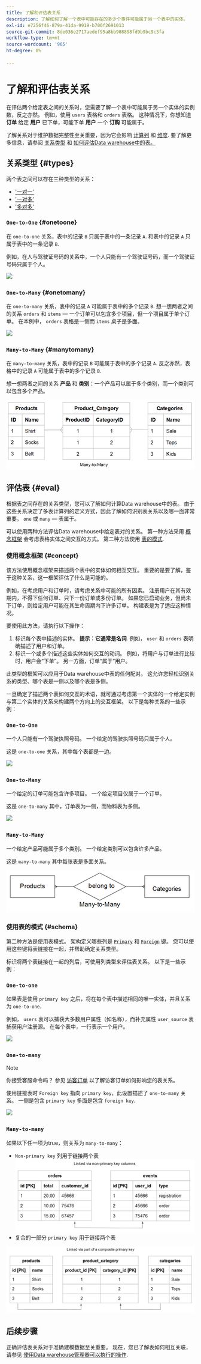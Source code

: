 ```yaml
---
title: 了解和评估表关系
description: 了解如何了解一个表中可能存在的多少个事件可能属于另一个表中的实体。
exl-id: e7256f46-879a-41da-9919-b700f2691013
source-git-commit: 8de036e2717aedef95a8bb908898fd9b9bc9c3fa
workflow-type: tm+mt
source-wordcount: '965'
ht-degree: 0%

---
```


# 了解和评估表关系

在评估两个给定表之间的关系时，您需要了解一个表中可能属于另一个实体的实例数，反之亦然。 例如，使用 `users` 表格和 `orders` 表格。 这种情况下，你想知道 **订单** 给定 **用户** 已下单，可能下单 **用户** 一个 **订购** 可能属于。

了解关系对于维护数据完整性至关重要，因为它会影响 [计算列](../data-warehouse-mgr/creating-calculated-columns.md) 和 [维度](../data-warehouse-mgr/manage-data-dimensions-metrics.md). 要了解更多信息，请参阅 [关系类型](#types) 和 [如何评估Data warehouse中的表。](#eval)

## 关系类型 {#types}

两个表之间可以存在三种类型的关系：

* [&#39;一对一&#39;](#onetoone)
* [&#39;一对多&#39;](#onetomany)
* [&#39;多对多&#39;](#manytomany)

### `One-to-One` {#onetoone}

在 `one-to-one` 关系，表中的记录 `B` 只属于表中的一条记录 `A`. 和表中的记录 `A` 只属于表中的一条记录 `B`.

例如，在人与驾驶证号码的关系中，一个人只能有一个驾驶证号码，而一个驾驶证号码只属于个人。

![](../../assets/one-to-one.png)

### `One-to-Many` {#onetomany}

在 `one-to-many` 关系，表中的记录 `A` 可能属于表中的多个记录 `B`. 想一想两者之间的关系 `orders` 和 `items`  — 一个订单可以包含多个项目，但一个项目属于单个订单。 在本例中， `orders` 表格是一侧而 `items` 桌子是多面。

![](../../assets/one-to-many_001.png)

### `Many-to-Many` {#manytomany}

在 `many-to-many` 关系，表中的记录 `B` 可能属于表中的多个记录 `A`. 反之亦然，表格中的记录 `A` 可能属于表中的多个记录 `B`.

想一想两者之间的关系 **产品** 和 **类别**：一个产品可以属于多个类别，而一个类别可以包含多个产品。

![](../../assets/many-to-many.png)

## 评估表 {#eval}

根据表之间存在的关系类型，您可以了解如何计算Data warehouse中的表。 由于这些关系决定了多表计算列的定义方式，因此了解如何识别表关系以及哪一面非常重要。 `one` 或 `many`  — 表属于。

可以使用两种方法评估Data warehouse中给定表对的关系。 第一种方法采用 [概念框架](#concept) 会考虑表格实体之间交互的方式。 第二种方法使用 [表的模式](#schema).

### 使用概念框架 {#concept}

该方法使用概念框架来描述两个表中的实体如何相互交互。 重要的是要了解，鉴于这种关系，这一框架评估了什么是可能的。

例如，在考虑用户和订单时，请考虑关系中可能的所有因素。 注册用户在其有效期内，不得下任何订单、只下一份订单或多份订单。 如果您已启动业务，但尚未下订单，则给定用户可能在其生命周期内下许多订单。 构建表是为了适应这种情况。

要使用此方法，请执行以下操作：

1. 标识每个表中描述的实体。 **提示：它通常是名词**. 例如， `user` 和 `orders` 表明确描述了用户和订单。
1. 标识一个或多个描述这些实体如何交互的动词。 例如，将用户与订单进行比较时，用户会“下单”。 另一方面，订单“属于”用户。

此类型的框架可以应用于Data warehouse中表的任何配对。 这允许您轻松识别关系的类型、哪个表是一侧以及哪个表是多侧。

一旦确定了描述两个表如何交互的术语，就可通过考虑第一个实体的一个给定实例与第二个实体的关系来构建两个方向上的交互框架。 以下是每种关系的一些示例：

### `One-to-One`

一个人只能有一个驾驶执照号码。 一个给定的驾驶执照号码只属于个人。

这是 `one-to-one` 关系，其中每个表都是一边。

![](../../assets/one-to-one3.png)

### `One-to-Many`

一个给定的订单可能包含许多项目。 一个给定项目仅属于一个订单。

这是 `one-to-many` 其中，订单表为一侧，而物料表为多侧。

![](../../assets/one-to-many3.png)

### `Many-to-Many`

一个给定产品可能属于多个类别。 一个给定类别可以包含许多产品。

这是 `many-to-many` 其中每张表是多面关系。

![](../../assets/many-to-many3.png)

### 使用表的模式 {#schema}

第二种方法是使用表模式。 架构定义哪些列是 [`Primary`](https://en.wikipedia.org/wiki/Unique_key) 和 [`Foreign`](https://en.wikipedia.org/wiki/Foreign_key) 键。 您可以使用这些键将表链接在一起，并帮助确定关系类型。

标识将两个表链接在一起的列后，可使用列类型来评估表关系。 以下是一些示例：

### `One-to-one`

如果表是使用 `primary key` 之后，将在每个表中描述相同的唯一实体，并且关系为 `one-to-one`.

例如， `users` 表可以捕获大多数用户属性（如名称），而补充属性 `user_source` 表捕获用户注册源。 在每个表中，一行表示一个用户。

![](../../assets/one-to-one1.png)

### `One-to-many`

>[!NOTE]
>
>你接受客服命令吗？ 参见 [访客订单](../data-warehouse-mgr/guest-orders.md) 以了解访客订单如何影响您的表关系。

使用链接表时 `Foreign key` 指向 `primary key`，此设置描述了 `one-to-many` 关系。 一侧是包含 `primary key` 多面是包含 `foreign key`.

![](../../assets/one-to-many1.png)

### `Many-to-many`

如果以下任一项为true，则关系为 `many-to-many`：

* `Non-primary key` 列用于链接两个表
   ![](../../assets/many-to-many1.png)
* 复合的一部分 `primary key` 用于链接两个表

![](../../assets/many-to-mnay2.png)

## 后续步骤

正确评估表关系对于准确建模数据至关重要。 现在，您已了解表如何相互关联，请参见 [使用Data warehouse管理器可以执行的操作](../data-warehouse-mgr/tour-dwm.md).
